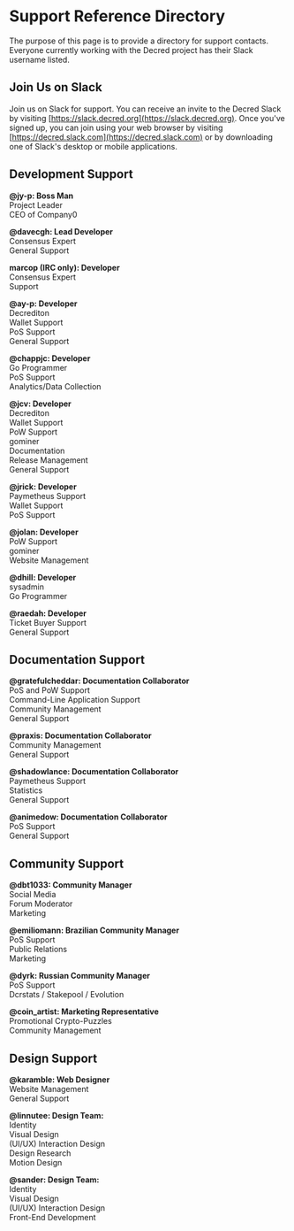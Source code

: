 # **Support Reference Directory**

The purpose of this page is to provide a directory for support contacts. Everyone currently working with the Decred project has their Slack username listed.

## Join Us on Slack

Join us on Slack for support. You can receive an invite to the Decred Slack by visiting [https://slack.decred.org](https://slack.decred.org). Once you've signed up, you can join using your web browser by visiting [https://decred.slack.com](https://decred.slack.com) or by downloading one of Slack's desktop or mobile applications.

## Development Support

**@jy-p: Boss Man** <br />
Project Leader <br />
CEO of Company0

**@davecgh: Lead Developer** <br />
Consensus Expert<br />
General Support

**marcop (IRC only): Developer** <br />
Consensus Expert<br />
Support

**@ay-p: Developer** <br />
Decrediton<br />
Wallet Support<br />
PoS Support<br />
General Support  

**@chappjc: Developer** <br />
Go Programmer<br />
PoS Support<br />
Analytics/Data Collection

**@jcv: Developer** <br />
Decrediton<br />
Wallet Support<br />
PoW Support<br />
gominer<br />
Documentation<br />
Release Management<br />
General Support

**@jrick: Developer** <br />
Paymetheus Support<br />
Wallet Support<br /> 
PoS Support

**@jolan: Developer** <br />
PoW Support<br />
gominer<br /> 
Website Management

**@dhill: Developer** <br />
sysadmin<br />
Go Programmer 

**@raedah: Developer** <br />
Ticket Buyer Support<br />
General Support

## Documentation Support

**@gratefulcheddar: Documentation Collaborator** <br />
PoS and PoW Support<br />
Command-Line Application Support<br />
Community Management<br />
General Support

**@praxis: Documentation Collaborator** <br />
Community Management<br />
General Support

**@shadowlance: Documentation Collaborator** <br />
Paymetheus Support<br />
Statistics<br />
General Support

**@animedow: Documentation Collaborator** <br />
PoS Support<br />
General Support 

## Community Support

**@dbt1033: Community Manager** <br />
Social Media<br />
Forum Moderator<br />
Marketing 

**@emiliomann: Brazilian Community Manager** <br />
PoS Support<br />
Public Relations<br />
Marketing  

**@dyrk: Russian Community Manager** <br />
PoS Support<br /> 
Dcrstats / Stakepool / Evolution

**@coin_artist: Marketing Representative** <br />
Promotional Crypto-Puzzles<br />
Community Management

## Design Support

**@karamble: Web Designer** <br />
Website Management<br />
General Support 

**@linnutee: Design Team:** <br />
Identity<br />
Visual Design<br />
(UI/UX) Interaction Design<br />
Design Research<br />
Motion Design

**@sander: Design Team:** <br />
Identity<br />
Visual Design<br />
(UI/UX) Interaction Design<br />
Front-End Development